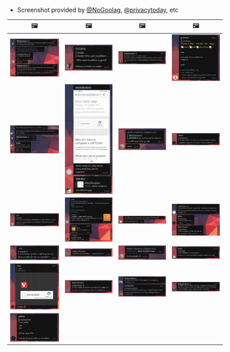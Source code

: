 - Screenshot provided by [@NoGoolag](https://t.me/NoGoolag), [@privacytoday](https://t.me/privacytoday), etc


| &#128444; | &#128444; | &#128444; | &#128444; |
| --- | --- | --- | --- |
| ![](0be13101e79fcb5e90c7e949c234040e.jpg) | ![](0ff5d6441c53720c194af7e61fbd89ac.jpg) | ![](f029fcf244af884f6628decb7b15a8a9.jpg) | ![](f6144c62db17a84c3bbd4d4f3eda8067.jpg) |
| ![](003adf34b034f1eb38e83fcc41b045ab.jpg) | ![](4b644ffa2bfe836565dec686fb81238f.jpg) | ![](4cdf036c1e45f1e943dda3e26d4cffb9.jpg) | ![](8e3379b250ea970c8d59eba1d154b560.jpg) |
| ![](8f3ef93452628296440814c81b75bfeb.jpg) | ![](29b88092ed1f0091796d76baf07a7fbd.jpg) | ![](67a77bc9b1e1a741496716482f7f6322.jpg) | ![](79faadc7398477a7e1623af99a6ec9ae.jpg) |
| ![](320b8067457ce8c47838c4a07fad670b.jpg) | ![](668c1ba0df11d5d8ef81b24e767ea3f7.jpg) | ![](12134212fc9821e514a94888f3e2c902.jpg) | ![](a1e84595157d8ddc3985536878f53877.jpg) |
| ![](adf85b43581e1f68d4466c28e2c5c5fc.jpg) | ![](c81238387627b4bfd3dcd60f56d41626.jpg) | ![](cade80ec63cf119d8052cd5a8def2b3a.jpg) | ![](df2dc65af0ac66dcc68b3bfa9338bde3.jpg) |
| ![](fe185b082ea67a734859b4ece650c4a5.jpg) |  |  |  |
